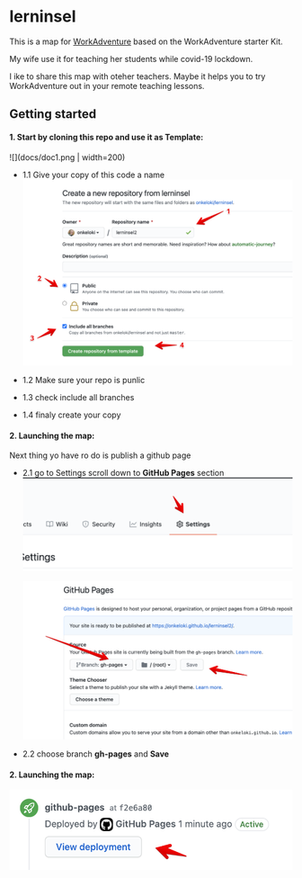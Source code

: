 # lerninsel 

This is a map for [WorkAdventure](https://workadventu.re/) based on the WorkAdventure starter Kit.

My wife use it for teaching her students while covid-19 lockdown.

I ike to share this map with oteher teachers.
Maybe it helps you to try WorkAdventure out in your remote teaching lessons.

## Getting started

#### 1. Start by cloning this repo and use it as Template:
  ![](docs/doc1.png | width=200)
- 1.1 Give your copy of this code a name
  ![](docs/doc2.png)

- 1.2 Make sure your repo is punlic
- 1.3 check include all branches
- 1.4 finaly create your copy

#### 2. Launching the map:
Next thing yo have ro do is publish a github page
- 2.1 go to Settings 
scroll down to **GitHub Pages** section
  ![](docs/doc3.png)
  
  ![](docs/doc4.png)
- 2.2 choose branch **gh-pages** and **Save**

#### 2. Launching the map:
  ![](docs/doc5.png)
